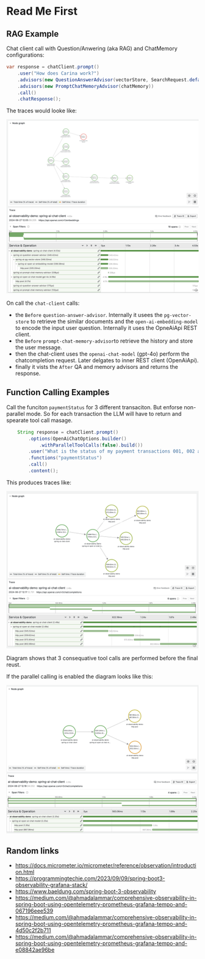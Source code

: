 # Read Me First

## RAG Example 

Chat client call with Question/Anwering (aka RAG) and ChatMemory configurations:

```java
var response = chatClient.prompt()
    .user("How does Carina work?")
    .advisors(new QuestionAnswerAdvisor(vectorStore, SearchRequest.defaults()))
    .advisors(new PromptChatMemoryAdvisor(chatMemory))
    .call()
    .chatResponse();

```

The traces would looke like:

![ChatClient with RAG and ChatMemory](/doc/rag_with_memory.png "ChatClient with RAG and ChatMemory")

On call the `chat-client` calls:
* the `Before` `question-answer-advisor`. 
Internally it usees the `pg-vector-store` to retrieve the similar documents and the `open-ai-embedding-model` to encode the input user question. Internally it uses the OpneAiApi REST client.
* the `Before` `prompt-chat-memory-advisor`to retrieve the history and store the user message.
* then the chat-client uses the `openai-chat-model` (gpt-4o) perform the chatcompletion request. Later delgates to inner REST client (OpenAiApi).
* finally it vists the `After` QA and memory advisors and returns the response.

## Function Calling Examples

Call the funciton `paymentStatus` for 3 different transaciton. 
But enforse non-parallel mode. So for each transaction the LLM will have to return and spearate tool call masage.

```java
    String response = chatClient.prompt()
        .options(OpenAiChatOptions.builder()
            .withParallelToolCalls(false).build())
        .user("What is the status of my payment transactions 001, 002 and 003?")
        .functions("paymentStatus")
        .call()
        .content();

```

This produces traces like:

![Function Calling non-parallel](/doc/funciton_calling_sequential.png "Function Calling non-parallel")

Diagram shows that 3 consequative tool calls are performed before the final reust. 

If the parallel calling is enabled the diagram looks like this:


![Function Calling parallel](/doc/function_calling_parallel.png "Function Calling parallel")

## Random links

* https://docs.micrometer.io/micrometer/reference/observation/introduction.html
* https://programmingtechie.com/2023/09/09/spring-boot3-observability-grafana-stack/
* https://www.baeldung.com/spring-boot-3-observability
* https://medium.com/@ahmadalammar/comprehensive-observability-in-spring-boot-using-opentelemetry-prometheus-grafana-tempo-and-067196eee539
* https://medium.com/@ahmadalammar/comprehensive-observability-in-spring-boot-using-opentelemetry-prometheus-grafana-tempo-and-4d50c2f2b711
* https://medium.com/@ahmadalammar/comprehensive-observability-in-spring-boot-using-opentelemetry-prometheus-grafana-tempo-and-e08842ae96be
